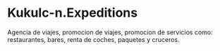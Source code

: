 # Kukulc-n.Expeditions
Agencia de viajes, promocion de viajes, promocion de servicios como: restaurantes, bares, renta de coches,  paquetes y cruceros.
